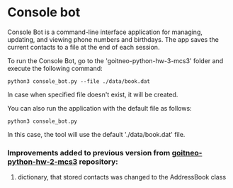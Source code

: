 # Console bot
Console Bot is a command-line interface application for managing, updating, and
viewing phone numbers and birthdays. The app saves the current contacts to a file
at the end of each session.

To run the Console Bot, go to the 'goitneo-python-hw-3-mcs3' folder and execute
the following command:
```console
python3 console_bot.py --file ./data/book.dat
```
In case when specified file doesn't exist, it will be created.

You can also run the application with the default file as follows:
```console
python3 console_bot.py
```
In this case, the tool will use the default './data/book.dat' file.

### Improvements added to previous version from [goitneo-python-hw-2-mcs3](https://github.com/AntonChubarov/goitneo-python-hw-2-mcs3) repository:

1. dictionary, that stored contacts was changed to the AddressBook class
